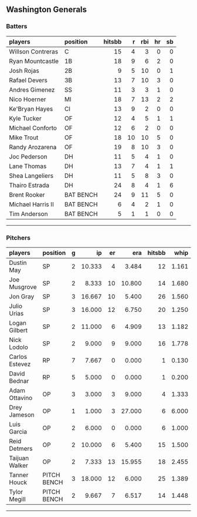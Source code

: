## Washington Generals

### Batters

 
|players           |position  | hitsbb|  r| rbi| hr| sb| 
|:-----------------|:---------|------:|--:|---:|--:|--:| 
|Willson Contreras |C         |     15|  4|   3|  0|  0| 
|Ryan Mountcastle  |1B        |     18|  9|   6|  2|  0| 
|Josh Rojas        |2B        |      9|  5|  10|  0|  1| 
|Rafael Devers     |3B        |     13|  7|  10|  3|  0| 
|Andres Gimenez    |SS        |     11|  3|   3|  1|  0| 
|Nico Hoerner      |MI        |     18|  7|  13|  2|  2| 
|Ke'Bryan Hayes    |CI        |     13|  9|   2|  0|  0| 
|Kyle Tucker       |OF        |     12|  4|   5|  1|  1| 
|Michael Conforto  |OF        |     12|  6|   2|  0|  0| 
|Mike Trout        |OF        |     18| 10|  10|  5|  0| 
|Randy Arozarena   |OF        |     19|  8|  10|  3|  0| 
|Joc Pederson      |DH        |     11|  5|   4|  1|  0| 
|Lane Thomas       |DH        |     13|  7|   4|  1|  1| 
|Shea Langeliers   |DH        |     11|  5|   8|  3|  0| 
|Thairo Estrada    |DH        |     24|  8|   4|  1|  6| 
|Brent Rooker      |BAT BENCH |     24|  9|  11|  5|  0| 
|Michael Harris II |BAT BENCH |      6|  4|   2|  1|  0| 
|Tim Anderson      |BAT BENCH |      5|  1|   1|  0|  0| 


* * *

### Pitchers

 
|players        |position    |  g|     ip| er|    era| hitsbb|  whip| so|  w| sv| 
|:--------------|:-----------|--:|------:|--:|------:|------:|-----:|--:|--:|--:| 
|Dustin May     |SP          |  2| 10.333|  4|  3.484|     12| 1.161| 10|  2|  0| 
|Joe Musgrove   |SP          |  2|  8.333| 10| 10.800|     14| 1.680|  9|  1|  0| 
|Jon Gray       |SP          |  3| 16.667| 10|  5.400|     26| 1.560|  6|  0|  0| 
|Julio Urias    |SP          |  3| 16.000| 12|  6.750|     20| 1.250| 19|  1|  0| 
|Logan Gilbert  |SP          |  2| 11.000|  6|  4.909|     13| 1.182| 12|  0|  0| 
|Nick Lodolo    |SP          |  2|  9.000|  9|  9.000|     16| 1.778| 13|  0|  0| 
|Carlos Estevez |RP          |  7|  7.667|  0|  0.000|      1| 0.130| 10|  0|  5| 
|David Bednar   |RP          |  5|  5.000|  0|  0.000|      1| 0.200|  7|  0|  4| 
|Adam Ottavino  |OP          |  3|  3.000|  3|  9.000|      4| 1.333|  4|  0|  0| 
|Drey Jameson   |OP          |  1|  1.000|  3| 27.000|      6| 6.000|  1|  0|  0| 
|Luis Garcia    |OP          |  2|  6.000|  0|  0.000|      6| 1.000|  7|  1|  0| 
|Reid Detmers   |OP          |  2| 10.000|  6|  5.400|     15| 1.500| 12|  0|  0| 
|Taijuan Walker |OP          |  2|  7.333| 13| 15.955|     18| 2.455| 12|  0|  0| 
|Tanner Houck   |PITCH BENCH |  3| 18.000| 12|  6.000|     25| 1.389| 14|  1|  0| 
|Tylor Megill   |PITCH BENCH |  2|  9.667|  7|  6.517|     14| 1.448|  6|  0|  0| 


* * *



